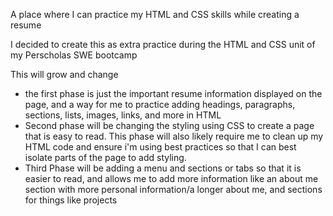 A place where I can practice my HTML and CSS skills while creating a resume 

I decided to create this as extra practice during the HTML and CSS unit of my Perscholas SWE bootcamp

This will grow and change
- the first phase is just the important resume information displayed on the page, and a way for me to practice adding headings, paragraphs, sections, lists, images, links, and more in HTML 
- Second phase will be changing the styling using CSS to create a page that is easy to read. This phase will also likely require me to clean up my HTML code and ensure i'm using best practices so that I can best isolate parts of the page to add styling. 
- Third Phase will be adding a menu and sections or tabs so that it is easier to read, and allows me to add more information like an about me section with more personal information/a longer about me, and sections for things like projects  

<!-- important note- the logo.html document is an in-class practice -->
